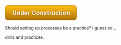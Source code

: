 ![Under Construction](images/uc.png)


Should setting up processes be a practice? I guess so...



drills and practices.